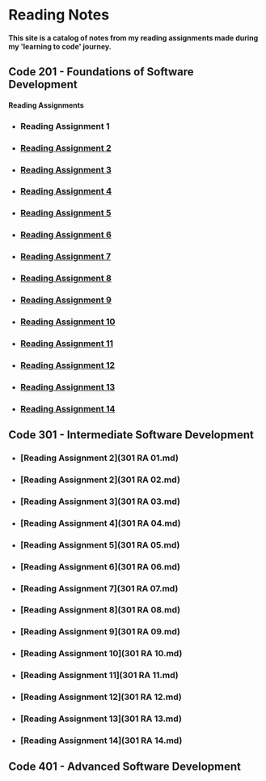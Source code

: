 # Reading Notes

#### This site is a catalog of notes from my reading assignments made during my 'learning to code' journey.



## Code 201 - Foundations of Software Development
#### Reading Assignments

* ### Reading Assignment 1

* ### [Reading Assignment 2](RA-02.md)

* ### [Reading Assignment 3](RA-03.md)

* ### [Reading Assignment 4](RA-04.md)

* ### [Reading Assignment 5](RA-05.md)

* ### [Reading Assignment 6](RA-06.md)

* ### [Reading Assignment 7](RA-07.md)

* ### [Reading Assignment 8](RA-08.md)

* ### [Reading Assignment 9](RA-09.md)

* ### [Reading Assignment 10](RA-10.md)

* ### [Reading Assignment 11](RA-11.md)

* ### [Reading Assignment 12](RA-12.md)

* ### [Reading Assignment 13](RA-13.md)

* ### [Reading Assignment 14](RA-14.md)


## Code 301 - Intermediate Software Development
* ### [Reading Assignment 2](301 RA 01.md)

* ### [Reading Assignment 2](301 RA 02.md)

* ### [Reading Assignment 3](301 RA 03.md)

* ### [Reading Assignment 4](301 RA 04.md)

* ### [Reading Assignment 5](301 RA 05.md)

* ### [Reading Assignment 6](301 RA 06.md)

* ### [Reading Assignment 7](301 RA 07.md)

* ### [Reading Assignment 8](301 RA 08.md)

* ### [Reading Assignment 9](301 RA 09.md)

* ### [Reading Assignment 10](301 RA 10.md)

* ### [Reading Assignment 11](301 RA 11.md)

* ### [Reading Assignment 12](301 RA 12.md)

* ### [Reading Assignment 13](301 RA 13.md)

* ### [Reading Assignment 14](301 RA 14.md)

## Code 401 - Advanced Software Development




